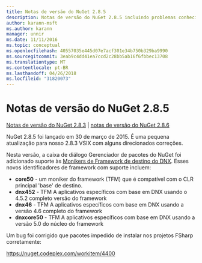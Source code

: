 ```yaml
---
title: Notas de versão do NuGet 2.8.5
description: Notas de versão do NuGet 2.8.5 incluindo problemas conhecidos, correções de bug, recursos adicionados e DCRs.
author: karann-msft
ms.author: karann
manager: unnir
ms.date: 11/11/2016
ms.topic: conceptual
ms.openlocfilehash: 40557035e445d07e7acf301e34b750b329ba9990
ms.sourcegitcommit: 3eab9c4dd41ea7ccd2c28bb5ab16f6fbbec13708
ms.translationtype: MT
ms.contentlocale: pt-BR
ms.lasthandoff: 04/26/2018
ms.locfileid: "31820073"
---
```

# <a name="nuget-285-release-notes"></a>Notas de versão do NuGet 2.8.5

[Notas de versão do NuGet 2.8.3](../release-notes/nuget-2.8.3.md) | [notas de versão do NuGet 2.8.6](../release-notes/nuget-2.8.6.md)

NuGet 2.8.5 foi lançado em 30 de março de 2015. É uma pequena atualização para nosso 2.8.3 VSIX com alguns direcionados correções.

Nesta versão, a caixa de diálogo Gerenciador de pacotes do NuGet foi adicionado suporte às [Monikers de Framework de destino do DNX](https://github.com/aspnet/dnx).  Esses novos identificadores de framework com suporte incluem:

* **core50** - um moniker do framework (TFM) que é compatível com o CLR principal 'base' de destino.
* **dnx452** - TFM A aplicativos específicos com base em DNX usando o 4.5.2 completo versão do framework
* **dnx46** - TFM A aplicativos específicos com base em DNX usando a versão 4.6 completo do framework
* **dnxcore50** - TFM A aplicativos específicos com base em DNX usando a versão 5.0 do núcleo do framework

Um bug foi corrigido que pacotes impedido de instalar nos projetos FSharp corretamente:

https://nuget.codeplex.com/workitem/4400